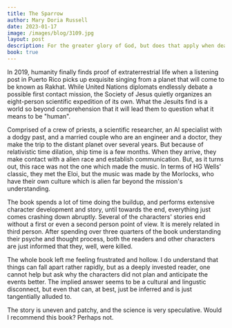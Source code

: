 ```yaml
---
title: The Sparrow
author: Mary Doria Russell
date: 2023-01-17
image: /images/blog/3109.jpg
layout: post
description: For the greater glory of God, but does that apply when dealing with alien creatures with even more alien cultures?
book: true
---
```


In 2019, humanity finally finds proof of extraterrestrial life when a listening post in Puerto Rico picks up exquisite singing from a planet that will come to be known as Rakhat. While United Nations diplomats endlessly debate a possible first contact mission, the Society of Jesus quietly organizes an eight-person scientific expedition of its own.  What the Jesuits find is a world so beyond comprehension that it will lead them to question what it means to be "human".

Comprised of a crew of priests, a scientific researcher, an AI specialist with a dodgy past, and a married couple who are an engineer and a doctor, they make the trip to the distant planet over several years. But because of relativistic time dilation, ship time is a few months. When they arrive, they make contact with a alien race and establish communication. But, as it turns out, this race was not the one which made the music. In terms of HG Wells' classic, they met the Eloi, but the music was made by the Morlocks, who have their own culture which is alien far beyond the mission's understanding.

The book spends a lot of time doing the buildup, and performs extensive character development and story, until towards the end, everything just comes crashing down abruptly. Several of the characters' stories end without a first or even a second person point of view. It is merely related in third person. After spending over three quarters of the book understanding their psyche and thought process, both the readers and other characters are just informed that they, well, were killed.

The whole book left me feeling frustrated and hollow. I do understand that things can fall apart rather rapidly, but as a deeply invested reader, one cannot help but ask why the characters did not plan and anticipate the events better. The implied answer seems to be a cultural and lingustic disconnect, but even that can, at best, just be inferred and is just tangentially alluded to.

The story is uneven and patchy, and the science is very speculative. Would I recommend this book? Perhaps not.
